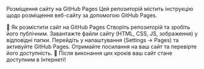 Розміщення сайту на GitHub Pages
Цей репозиторій містить інструкцію щодо розміщення веб-сайту за допомогою GitHub Pages.

📌 Як розмістити сайт на GitHub Pages
Створіть репозиторій та зробіть його публічним.
Завантажте файли сайту (HTML, CSS, JS, зображення) у відповідні папки.
Перейдіть у налаштування (Settings → Pages) та активуйте GitHub Pages.
Отримайте посилання на ваш сайт та перевірте його доступність.
🚀 Після виконання цих кроків ваш сайт стане доступним в Інтернеті!
